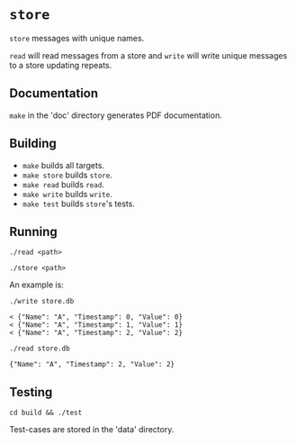 # `store`

`store` messages with unique names.

`read` will read messages from a store and `write` will write unique messages to
a store updating repeats.

## Documentation

`make` in the 'doc' directory generates PDF documentation.

## Building

* `make` builds all targets.
* `make store` builds `store`.
* `make read` builds `read`.
* `make write` builds `write`.
* `make test` builds `store`'s tests.

## Running

```
./read <path>
```

```
./store <path>
```

An example is:

```
./write store.db

< {"Name": "A", "Timestamp": 0, "Value": 0}
< {"Name": "A", "Timestamp": 1, "Value": 1}
< {"Name": "A", "Timestamp": 2, "Value": 2}
```

```
./read store.db

{"Name": "A", "Timestamp": 2, "Value": 2}
```

## Testing

```
cd build && ./test
```

Test-cases are stored in the 'data' directory.

